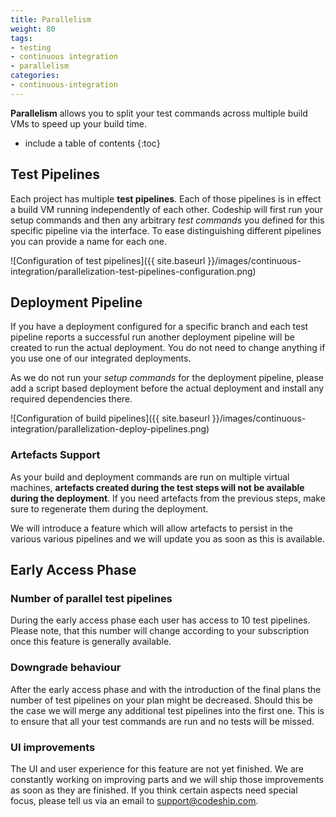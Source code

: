 ```yaml
---
title: Parallelism
weight: 80
tags:
- testing
- continuous integration
- parallelism
categories:
- continuous-integration
---
```


**Parallelism** allows you to split your test commands across multiple build VMs to speed up your build time.

* include a table of contents
{:toc}

## Test Pipelines
Each project has multiple **test pipelines**. Each of those pipelines is in effect a build VM running independently of each other. Codeship will first run your setup commands and then any arbitrary _test commands_ you defined for this specific pipeline via the interface. To ease distinguishing different pipelines you can provide a name for each one.

![Configuration of test pipelines]({{ site.baseurl }}/images/continuous-integration/parallelization-test-pipelines-configuration.png)

## Deployment Pipeline
If you have a deployment configured for a specific branch and each test pipeline reports a successful run another deployment pipeline will be created to run the actual deployment. You do not need to change anything if you use one of our integrated deployments.

As we do not run your _setup commands_ for the deployment pipeline, please add a script based deployment before the actual deployment and install any required dependencies there.

![Configuration of build pipelines]({{ site.baseurl }}/images/continuous-integration/parallelization-deploy-pipelines.png)

### Artefacts Support
As your build and deployment commands are run on multiple virtual machines, **artefacts created during the test steps will not be available during the deployment**. If you need artefacts from the previous steps, make sure to regenerate them during the deployment.

We will introduce a feature which will allow artefacts to persist in the various various pipelines and we will update you as soon as this is available.

## Early Access Phase

### Number of parallel test pipelines
During the early access phase each user has access to 10 test pipelines. Please note, that this number will change according to your subscription once this feature is generally available.

### Downgrade behaviour
After the early access phase and with the introduction of the final plans the number of test pipelines on your plan might be decreased. Should this be the case we will merge any additional test pipelines into the first one. This is to ensure that all your test commands are run and no tests will be missed.

### UI improvements
The UI and user experience for this feature are not yet finished. We are constantly working on improving parts and we will ship those improvements as soon as they are finished. If you think certain aspects need special focus, please tell us via an email to [support@codeship.com](mailto:support@codeship.com).
